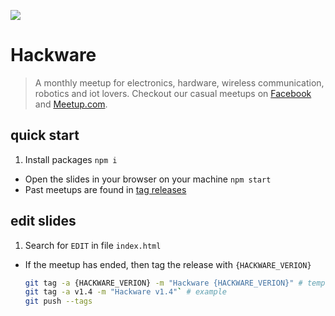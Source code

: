 [![](img/cover.jpg)](https://www.facebook.com/groups/hackware)

# Hackware

> A monthly meetup for electronics, hardware, wireless communication, robotics and iot lovers. Checkout our casual meetups on [Facebook](https://www.facebook.com/groups/hackware) and [Meetup.com](http://meetup.com/hackware).

## quick start

1. Install packages `npm i`
- Open the slides in your browser on your machine `npm start`
- Past meetups are found in [tag releases](https://github.com/sayanee/hackware/releases)

## edit slides

1. Search for `EDIT` in file `index.html` 
- If the meetup has ended, then tag the release with `{HACKWARE_VERION}`

  ```sh
  git tag -a {HACKWARE_VERION} -m "Hackware {HACKWARE_VERION}" # template
  git tag -a v1.4 -m "Hackware v1.4"` # example
  git push --tags
  ```
  
